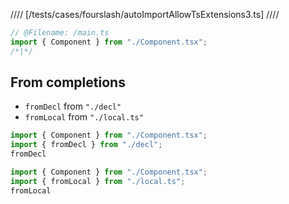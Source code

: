 //// [/tests/cases/fourslash/autoImportAllowTsExtensions3.ts] ////

```ts
// @Filename: /main.ts
import { Component } from "./Component.tsx";
/*|*/
```

## From completions

- `fromDecl` from `"./decl"`
- `fromLocal` from `"./local.ts"`

```ts
import { Component } from "./Component.tsx";
import { fromDecl } from "./decl";
fromDecl
```

```ts
import { Component } from "./Component.tsx";
import { fromLocal } from "./local.ts";
fromLocal
```

